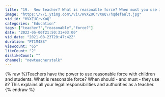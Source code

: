 ```yaml
---
title: "19.  New teacher? What is reasonable force? When must you use it?"
image: "https:\/\/i.ytimg.com\/vi\/HVXZUCrvXuQ\/hqdefault.jpg"
vid_id: "HVXZUCrvXuQ"
categories: "Education"
tags: ["teacher?","reasonable","force?"]
date: "2022-06-06T21:50:31+03:00"
vid_date: "2021-08-23T20:47:42Z"
duration: "PT1M48S"
viewcount: "65"
likeCount: "2"
dislikeCount: ""
channel: "newteacherstalk"
---
```

{% raw %}Teachers have the power to use reasonable force with children and students. What is reasonable force? When should - and must - they use it?  This explains all your legal responsibilities and authorities as a teacher.{% endraw %}

